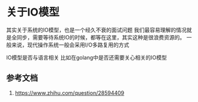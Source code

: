 # 关于IO模型
其实关于系统的IO模型，也是一个经久不衰的面试问题
我们最容易理解的情况就是全同步，需要等待系统IO的时候，都等在这里，其实这种是很浪费资源的。
一般来说，现代操作系统一般会采用I/O多路复用的方式


IO模型是否与语言相关
比如在golang中是否还需要关心相关的IO模型

## 参考文档
1. <https://www.zhihu.com/question/28594409>